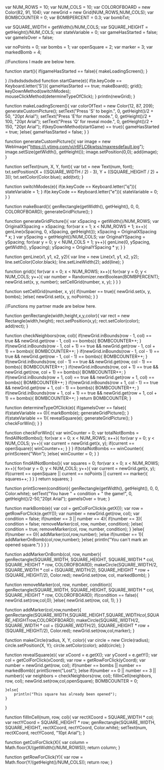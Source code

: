 var NUM_ROWS = 10;
var NUM_COLS = 10;
var COLOROFBOARD = new Color(82, 91, 104);
var newGrid  = new Grid(NUM_ROWS,NUM_COLS);
var BOMBCOUNTER = 0;
var BOMBPERCENT = 0.3;
var bombTxt;

var SQUARE_WIDTH = getWidth()/NUM_COLS;
var SQUARE_HEIGHT = getHeight()/NUM_COLS;
var stateVariable = 0;
var gameHasStarted = false;
var gameIsOver = false;

var noPoints = 0;
var bombs = 1;
var openSquare = 2;
var marker = 3;
var markedBomb = 4;

//Functions I made are below here.

function start(){
    if(gameHasStarted == false){
        makeLoadingScreen();
    }
    
}
//sdsdsdsdsdsd
function startGame(e){
    if(e.keyCode == Keyboard.letter('S')){
        gameHasStarted == true;
        makeBoard();
        grid();
        keyDownMethod(switchModes);
        mouseClickMethod(determineTypeOfClick);
    }
    println(newGrid);
}

function makeLoadingScreen(){
    var colorOfText = new Color(12, 87, 209);
    generateCustomPicture();
    setText("Press 'S' to begin.", 0, getHeight()/2 + 50, "20pt Arial");
    setText("Press 'E'for marker mode.", 0, getHeight()/2 + 100, "20pt Arial");
    setText("Press 'Q' for reveal mode.", 0, getHeight()/2 + 150, "20pt Arial");
    if(keyDownMethod(startGame) == true){
        gameHasStarted = true;
    }else{
        gameHasStarted = false;
    }
}

function generateCustomPicture(){
    var image = new WebImage("https://i.ytimg.com/vi/r6FLC6kwtss/maxresdefault.jpg");
    image.setSize(getWidth(), getHeight());
    image.setPosition(0,0);
    add(image);
}

function setText(num, X, Y, font){
    var txt = new Text(num, font);
    txt.setPosition(X + ((SQUARE_WIDTH / 2) - 3), Y + ((SQUARE_HEIGHT / 2) + 3));
    txt.setColor(Color.blue);
    add(txt);
}

function switchModes(e){
    if(e.keyCode == Keyboard.letter("q")){
        stateVariable = 1;
    }
    if(e.keyCode == Keyboard.letter("e")){
        stateVariable = 0;
    }
}

function makeBoard(){
    genRectangle(getWidth(), getHeight(), 0, 0, COLOROFBOARD);
    generateGridPicture();
}

function generateGridPicture(){
    var xSpacing = getWidth()/NUM_ROWS;
    var OriginalXSpacing = xSpacing;
    for(var x = 1; x < NUM_ROWS + 1; x++){
        genLine(xSpacing, 0, xSpacing, getHeight());
        xSpacing = OriginalXSpacing * x;
    }
    var ySpacing = getHeight()/NUM_COLS;
    var OriginalYSpacing = ySpacing;
    for(var y = 0; y < NUM_COLS + 1; y++){
        genLine(0, ySpacing, getWidth(), ySpacing);
        ySpacing = OriginalYSpacing * y;
    }
}

function genLine(x1, y1, x2, y2){
    var line = new Line(x1, y1, x2, y2);
    line.setColor(Color.black);
    line.setLineWidth(2);
    add(line);
}

function grid(){
    for(var x = 0; x < NUM_ROWS; x++){
        for(var y = 0; y < NUM_COLS; y++){
            var number = Randomizer.nextBoolean(BOMBPERCENT);
            newGrid.set(x, y, number);
            setCellGrid(number, x, y);
        }
    }
}

function setCellGrid(number, x, y){
    if(number == true){
        newGrid.set(x, y, bombs);
    }else{
        newGrid.set(x, y, noPoints);
    }
}

//Functions my partner made are below here.

function genRectangle(width,height,x,y,color){ 
    var rect = new Rectangle(width,height); 
    rect.setPosition(x,y); 
    rect.setColor(color); 
    add(rect); 
}

function checkNeighbors(row, col){
    if(newGrid.inBounds(row - 1, col) == true && newGrid.get(row - 1, col) == bombs){
        BOMBCOUNTER++;
    }
    if(newGrid.inBounds(row - 1, col + 1) == true && newGrid.get(row - 1, col + 1) == bombs){
        BOMBCOUNTER++;
    }
    if(newGrid.inBounds(row - 1, col - 1) == true && newGrid.get(row - 1, col - 1) == bombs){
        BOMBCOUNTER++;
    }
    if(newGrid.inBounds(row, col - 1) == true && newGrid.get(row, col - 1) == bombs){
        BOMBCOUNTER++;
    }
    if(newGrid.inBounds(row, col + 1) == true && newGrid.get(row, col + 1) == bombs){
        BOMBCOUNTER++;
    }
    if(newGrid.inBounds(row + 1, col) == true && newGrid.get(row + 1, col) == bombs){
        BOMBCOUNTER++;
    }
    if(newGrid.inBounds(row + 1, col - 1) == true && newGrid.get(row + 1, col - 1) == bombs){
        BOMBCOUNTER++;
    }
    if(newGrid.inBounds(row + 1, col + 1) == true && newGrid.get(row + 1, col + 1) == bombs){
        BOMBCOUNTER++;
    }
    return BOMBCOUNTER;
}

function determineTypeOfClick(e){
    if(gameIsOver == false){    
        if(stateVariable == 0){
            markBomb(e);
            generateGridPicture();
        }
        if(stateVariable == 1){
            revealSquare(e);
            generateGridPicture();
        }   
        checkForWin();
    }
}

function checkForWin(){
    var winCounter = 0;
    var totalNotBombs = findAllNotBombs();
    for(var x = 0; x < NUM_ROWS; x++){
        for(var y = 0; y < NUM_COLS; y++){
            var current = newGrid.get(x, y);
            if(current == openSquare){
                winCounter++;
            }
        }
    }
    if(totalNotBombs == winCounter){
        printScreen("Won");
    }else{
        winCounter = 0;
    }
}

function findAllNotBombs(){
    var squares = 0;
    for(var x = 0; x < NUM_ROWS; x++){
        for(var y = 0; y < NUM_COLS; y++){
            var current = newGrid.get(x, y);
            if(current == openSquare || current == noPoints || current == marker){
                squares++;
            }
        }
    }
    return squares;
}


function printScreen(condition){
    genRectangle(getWidth(), getHeight(), 0, 0, Color.white);
    setText("You have " + condition + " the game!", 0, getHeight()/2-50,"20pt Arial");
    gameIsOver = true;
}

function markBomb(e){
    var col = getColForClick(e.getX());
    var row = getRowForClick(e.getY());
    var number = newGrid.get(row, col);
    var condition = false;
    if(number == 3 || number == 4){
        if(number == 3){
            condition = false;
            removeMarker(col, row, number, condition);
        }else{
            condition = true;
            removeMarker(col, row, number, condition);
        }
    }else{
        if(number == 0){
            addMarker(col,row,number);
        }else if(number == 1){
            addMarkerOnBomb(col,row,number);
        }else{
            println("You can't mark an opened square.")
        }
    }
}

function addMarkerOnBomb(col, row, number){
    genRectangle(SQUARE_WIDTH, SQUARE_HEIGHT, SQUARE_WIDTH * col, SQUARE_HEIGHT * row, COLOROFBOARD);
    makeCircle(SQUARE_WIDTH/2, SQUARE_WIDTH * col + (SQUARE_WIDTH/2), SQUARE_HEIGHT * row + (SQUARE_HEIGHT/2), Color.red);
    newGrid.set(row, col, markedBomb);
}

function removeMarker(col, row, number, condition){
    genRectangle(SQUARE_WIDTH, SQUARE_HEIGHT, SQUARE_WIDTH * col, SQUARE_HEIGHT * row, COLOROFBOARD);
    if(condition == false){
        newGrid.set(row,col,0);
    }else{
        newGrid.set(row, col, 1);
    }
}

function addMarker(col,row,number){
    genRectangle(SQUARE_WIDTH,SQUARE_HEIGHT,SQUARE_WIDTH*col,SQUARE_HEIGHT*row,COLOROFBOARD);
    makeCircle(SQUARE_WIDTH/2, SQUARE_WIDTH * col + (SQUARE_WIDTH/2), SQUARE_HEIGHT * row + (SQUARE_HEIGHT/2), Color.red);
    newGrid.set(row,col,marker);
}

function makeCircle(radius, X, Y, color){
    var circle = new Circle(radius);
    circle.setPosition(X, Y);
    circle.setColor(color);
    add(circle);
}

function revealSquare(e){
    var xCoord = e.getX();
    var yCoord = e.getY();
    var col = getColForClick(xCoord);
    var row = getRowForClick(yCoord);
    var number = newGrid.get(row, col);
    if(number == bombs || number == markedBomb){
        printScreen("Lost");
    }else if(number == 0 || number == 3 || number){
        var neighbors = checkNeighbors(row, col);
        fillInCell(neighbors, row, col);
        newGrid.set(row,col,openSquare);
        BOMBCOUNTER = 0;

    }else{
        println("This square has already been opened");    
    }
}

function fillInCell(num, row, col){
    var rectXCoord = SQUARE_WIDTH * col;
    var rectYCoord = SQUARE_HEIGHT * row;
    genRectangle(SQUARE_WIDTH, SQUARE_HEIGHT, rectXCoord, rectYCoord, Color.white);
    setText(num, rectXCoord, rectYCoord, "10pt Arial");
}


function getColForClick(X){
    var column = Math.floor(X/(getWidth()/NUM_ROWS));
    return column;
}

function getRowForClick(Y){
    var row = Math.floor(Y/(getHeight()/NUM_COLS));
    return row;
}
